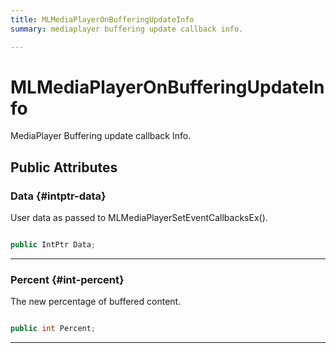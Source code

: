 ```yaml
---
title: MLMediaPlayerOnBufferingUpdateInfo
summary: mediaplayer buffering update callback info. 

---
```


# MLMediaPlayerOnBufferingUpdateInfo




MediaPlayer Buffering update callback Info.   





## Public Attributes

### Data {#intptr-data}

User data as passed to MLMediaPlayerSetEventCallbacksEx(). 

```csharp

public IntPtr Data;

```






-----------

### Percent {#int-percent}

The new percentage of buffered content. 

```csharp

public int Percent;

```






-----------


